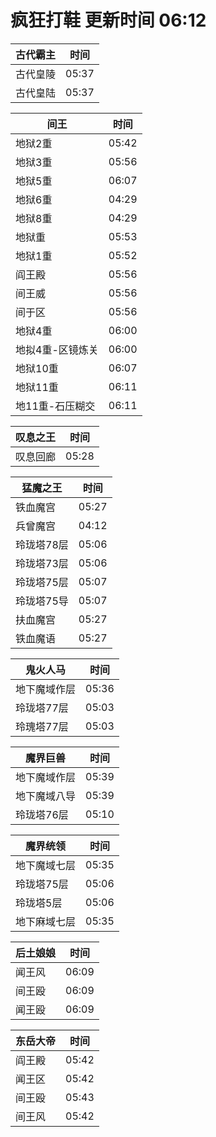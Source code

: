 # 疯狂打鞋 更新时间 06:12

| 古代霸主   | 时间    |
|--------|-------|
| 古代皇陵 | 05:37 |
| 古代皇陆 | 05:37 |

| 间王   | 时间    |
|--------|-------|
| 地狱2重 | 05:42 |
| 地狱3重 | 05:56 |
| 地狱5重 | 06:07 |
| 地狱6重 | 04:29 |
| 地狱8重 | 04:29 |
| 地狱重 | 05:53 |
| 地狱1重 | 05:52 |
| 阎王殿 | 05:56 |
| 间王威 | 05:56 |
| 间于区 | 05:56 |
| 地狱4重 | 06:00 |
| 地拟4重-区镜炼关 | 06:00 |
| 地狱10重 | 06:07 |
| 地狱11重 | 06:11 |
| 地11重-石压糊交 | 06:11 |

| 叹息之王   | 时间    |
|--------|-------|
| 叹息回廊 | 05:28 |

| 猛魔之王   | 时间    |
|--------|-------|
| 铁血魔宫 | 05:27 |
| 兵曾魔宫 | 04:12 |
| 玲珑塔78层 | 05:06 |
| 玲珑塔73层 | 05:06 |
| 玲珑塔75层 | 05:07 |
| 玲珑塔75导 | 05:07 |
| 扶血魔宫 | 05:27 |
| 铁血魔语 | 05:27 |

| 鬼火人马   | 时间    |
|--------|-------|
| 地下魔域作层 | 05:36 |
| 玲珑塔77层 | 05:03 |
| 玲瑰塔77层 | 05:03 |

| 魔界巨兽   | 时间    |
|--------|-------|
| 地下魔域作层 | 05:39 |
| 地下魔域八导 | 05:39 |
| 玲珑塔76层 | 05:10 |

| 魔界统领   | 时间    |
|--------|-------|
| 地下魔域七层 | 05:35 |
| 玲珑塔75层 | 05:06 |
| 玲珑塔5层 | 05:06 |
| 地下麻域七层 | 05:35 |

| 后土娘娘   | 时间    |
|--------|-------|
| 闻王风 | 06:09 |
| 间王殴 | 06:09 |
| 闻王殴 | 06:09 |

| 东岳大帝   | 时间    |
|--------|-------|
| 阎王殿 | 05:42 |
| 闻王区 | 05:42 |
| 间王殴 | 05:43 |
| 间王风 | 05:42 |